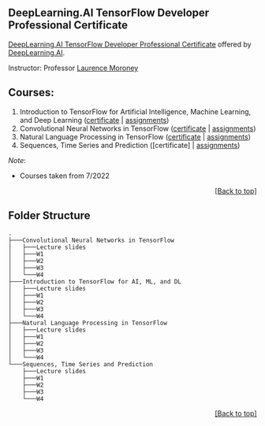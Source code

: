 ## DeepLearning.AI TensorFlow Developer Professional Certificate

[DeepLearning.AI TensorFlow Developer Professional Certificate](https://www.coursera.org/professional-certificates/tensorflow-in-practice) offered by [DeepLearning.AI](https://www.deeplearning.ai/).

Instructor: Professor [Laurence Moroney](https://laurencemoroney.com/)

## Courses:

1. Introduction to TensorFlow for Artificial Intelligence, Machine Learning, and Deep Learning ([certificate](https://coursera.org/share/d9fc3b157b7c45dd4ac90cecd59baac9) | [assignments](https://github.com/QuanHNguyen232/Coursera-courses/tree/main/DeepLearning.AI-TensorFlow-Developer-Professional-Certificate/Introduction%20to%20TensorFlow%20for%20AI%2C%20ML%2C%20and%20DL))
2. Convolutional Neural Networks in TensorFlow ([certificate](https://coursera.org/share/a814f6827af97fc04d36a00113c79575) | [assignments](https://github.com/QuanHNguyen232/Coursera-courses/tree/main/DeepLearning.AI-TensorFlow-Developer-Professional-Certificate/Convolutional%20Neural%20Networks%20in%20TensorFlow))
3. Natural Language Processing in TensorFlow ([certificate](https://coursera.org/share/c8401b12e5d2a55e00ebf2a56d58a2d5) | [assignments](https://github.com/QuanHNguyen232/Coursera-courses/tree/main/DeepLearning.AI-TensorFlow-Developer-Professional-Certificate/Natural%20Language%20Processing%20in%20TensorFlow))
4. Sequences, Time Series and Prediction ([certificate] | [assignments](https://github.com/QuanHNguyen232/Coursera-courses/tree/main/DeepLearning.AI-TensorFlow-Developer-Professional-Certificate/Sequences%2C%20Time%20Series%20and%20Prediction))


*Note*:
* Courses taken from 7/2022

<p align="right"><a href="#deeplearningai-tensorflow-developer-professional-certificate">[Back to top]</a></p>

## Folder Structure
```
.
├───Convolutional Neural Networks in TensorFlow
│   ├───Lecture slides
│   ├───W1
│   ├───W2
│   ├───W3
│   └───W4
├───Introduction to TensorFlow for AI, ML, and DL
│   ├───Lecture slides
│   ├───W1
│   ├───W2
│   ├───W3
│   └───W4
├───Natural Language Processing in TensorFlow
│   ├───Lecture slides
│   ├───W1
│   ├───W2
│   ├───W3
│   └───W4
└───Sequences, Time Series and Prediction
    ├───Lecture slides
    ├───W1
    ├───W2
    ├───W3
    └───W4
```

<p align="right"><a href="#deeplearningai-tensorflow-developer-professional-certificate">[Back to top]</a></p>

<!-- Tham khao https://github.com/PramitDutta1999/DeepLearning.AI-TensorFlow-Developer-Professional-Certificate / https://github.com/TheShubham-K/
Introduction-to-TensorFlow-for-Artificial-Intelligence-Machine-Learning-and-Deep-Learning -->
